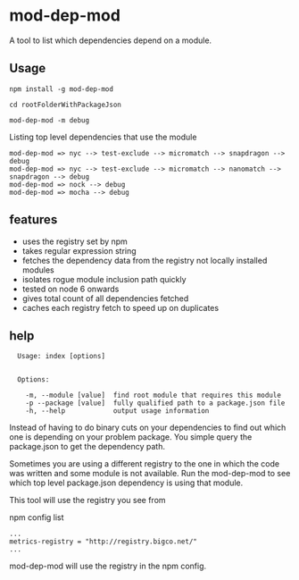 # mod-dep-mod

A tool to list which dependencies depend on a module.

## Usage

```
npm install -g mod-dep-mod

cd rootFolderWithPackageJson

mod-dep-mod -m debug

```

Listing top level dependencies that use the module

```
mod-dep-mod => nyc --> test-exclude --> micromatch --> snapdragon --> debug
mod-dep-mod => nyc --> test-exclude --> micromatch --> nanomatch --> snapdragon --> debug
mod-dep-mod => nock --> debug
mod-dep-mod => mocha --> debug
```
## features

- uses the registry set by npm
- takes regular expression string
- fetches the dependency data from the registry not locally installed modules
- isolates rogue module inclusion path quickly
- tested on node 6 onwards
- gives total count of all dependencies fetched
- caches each registry fetch to speed up on duplicates

## help

```
  Usage: index [options]


  Options:

    -m, --module [value]  find root module that requires this module
    -p --package [value]  fully qualified path to a package.json file
    -h, --help            output usage information
```



Instead of having to do binary cuts on your dependencies to find out which one is depending on your problem package. You simple query the package.json to
get the dependency path.

Sometimes you are using a different registry to the one in which the code was written and some module is
not available. Run the mod-dep-mod to see which top level package.json dependency is using that module.

This tool will use the registry you see from

npm config list

```
...
metrics-registry = "http://registry.bigco.net/"
...
```

mod-dep-mod will use the registry in the npm config.

